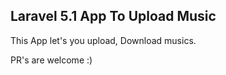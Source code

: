 ## Laravel 5.1 App To Upload Music

This App let's you upload, Download musics.

PR's are welcome :)
